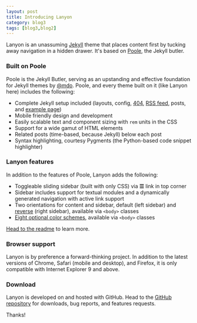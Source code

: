 ```yaml
---
layout: post
title: Introducing Lanyon
category: blog3
tags: [blog3,blog2]
---
```


Lanyon is an unassuming [Jekyll](http://jekyllrb.com) theme that places content first by tucking away navigation in a hidden drawer. It's based on [Poole](http://getpoole.com), the Jekyll butler.

### Built on Poole

Poole is the Jekyll Butler, serving as an upstanding and effective foundation for Jekyll themes by [@mdo](https://twitter.com/mdo). Poole, and every theme built on it (like Lanyon here) includes the following:

* Complete Jekyll setup included (layouts, config, [404](/404), [RSS feed](/atom.xml), posts, and [example page](/about))
* Mobile friendly design and development
* Easily scalable text and component sizing with `rem` units in the CSS
* Support for a wide gamut of HTML elements
* Related posts (time-based, because Jekyll) below each post
* Syntax highlighting, courtesy Pygments (the Python-based code snippet highlighter)

### Lanyon features

In addition to the features of Poole, Lanyon adds the following:

* Toggleable sliding sidebar (built with only CSS) via **☰** link in top corner
* Sidebar includes support for textual modules and a dynamically generated navigation with active link support
* Two orientations for content and sidebar, default (left sidebar) and [reverse](https://github.com/poole/lanyon#reverse-layout) (right sidebar), available via `<body>` classes
* [Eight optional color schemes](https://github.com/poole/lanyon#themes), available via `<body>` classes

[Head to the readme](https://github.com/poole/lanyon#readme) to learn more.

### Browser support

Lanyon is by preference a forward-thinking project. In addition to the latest versions of Chrome, Safari (mobile and desktop), and Firefox, it is only compatible with Internet Explorer 9 and above.

### Download

Lanyon is developed on and hosted with GitHub. Head to the <a href="https://github.com/poole/lanyon">GitHub repository</a> for downloads, bug reports, and features requests.

Thanks!
